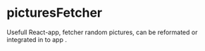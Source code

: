 # picturesFetcher
Usefull React-app, fetcher random pictures, can be reformated or integrated in to app .
